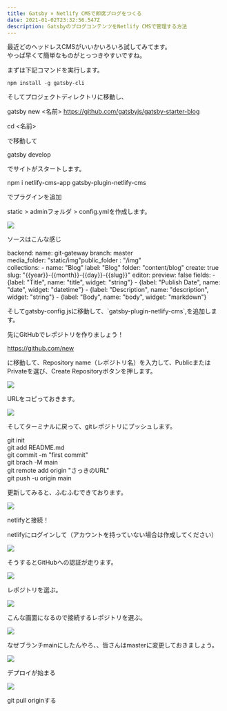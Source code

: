```yaml
---
title: Gatsby × Netlify CMSで即席ブログをつくる
date: 2021-01-02T23:32:56.547Z
description: GatsbyのブログコンテンツをNetlify CMSで管理する方法
---
```

最近どのヘッドレスCMSがいいかいろいろ試してみてます。\
やっぱ早くて簡単なものがとっつきやすいですね。

まずは下記コマンドを実行します。

`npm install -g gatsby-cli`

そしてプロジェクトディレクトリに移動し、

gatsby new <名前> https://github.com/gatsbyjs/gatsby-starter-blog

cd <名前>

で移動して

gatsby develop

でサイトがスタートします。

npm i netlify-cms-app gatsby-plugin-netlify-cms

でプラグインを追加

static > adminフォルダ > config.ymlを作成します。

![](https://m3bit.files.wordpress.com/2021/01/screen-shot-2021-01-03-at-5.08.51.png?w=200)

ソースはこんな感じ

backend: name: git-gateway branch: master\
media_folder: "static/img"public_folder : "/img"\
collections: - name: "Blog" label: "Blog" folder: "content/blog" create: true slug: "{{year}}-{{month}}-{{day}}-{{slug}}" editor: preview: false fields: - {label: "Title", name: "title", widget: "string"} - {label: "Publish Date", name: "date", widget: "datetime"} - {label: "Description", name: "description", widget: "string"} - {label: "Body", name: "body", widget: "markdown"}

そしてgatsby-config.jsに移動して、\`gatsby-plugin-netlify-cms\`,を追加します。

先にGitHubでレポジトリを作りましょう！

https://github.com/new

に移動して、Repository name（レポジトリ名）を入力して、PublicまたはPrivateを選び、Create Repositoryボタンを押します。

![](https://m3bit.files.wordpress.com/2021/01/screen-shot-2021-01-03-at-5.18.08.png?w=300)


URLをコピっておきます。


![](https://m3bit.files.wordpress.com/2021/01/screen-shot-2021-01-03-at-5.19.17.png?w=300)

そしてターミナルに戻って、gitレポジトリにプッシュします。

git init\
git add README.md\
git commit -m "first commit"\
git brach -M main\
git remote add origin "さっきのURL"\
git push -u origin main

更新してみると、ふむふむできております。


![](https://m3bit.files.wordpress.com/2021/01/screen-shot-2021-01-03-at-5.33.11.png?w=300)


netlifyと接続！

netlifyにログインして（アカウントを持っていない場合は作成してください）


![](https://m3bit.files.wordpress.com/2021/01/screen-shot-2021-01-03-at-6.08.01.png?w=300)


そうするとGitHubへの認証が走ります。


![](https://m3bit.files.wordpress.com/2021/01/screen-shot-2021-01-03-at-6.08.31.png?w=300)


レポジトリを選ぶ。


![](https://m3bit.files.wordpress.com/2021/01/7_e8a8b1e58fafe383ace3839be3829ae981b8e381b5e38299.png?w=300)


こんな画面になるので接続するレポジトリを選ぶ。


![](https://m3bit.files.wordpress.com/2021/01/screen-shot-2021-01-03-at-6.10.27.png?w=300)


なぜブランチmainにしたんやろ、、皆さんはmasterに変更しておきましょう。


![](https://m3bit.files.wordpress.com/2021/01/screen-shot-2021-01-03-at-6.11.36.png?w=300)


デプロイが始まる


![](https://m3bit.files.wordpress.com/2021/01/screen-shot-2021-01-03-at-6.12.08.png?w=300)


git pull originする

